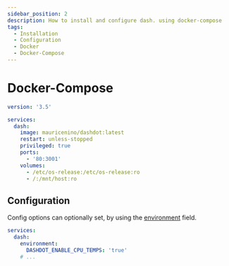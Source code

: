 ```yaml
---
sidebar_position: 2
description: How to install and configure dash. using docker-compose
tags:
  - Installation
  - Configuration
  - Docker
  - Docker-Compose
---
```


# Docker-Compose

```yml
version: '3.5'

services:
  dash:
    image: mauricenino/dashdot:latest
    restart: unless-stopped
    privileged: true
    ports:
      - '80:3001'
    volumes:
      - /etc/os-release:/etc/os-release:ro
      - /:/mnt/host:ro
```

## Configuration

Config options can optionally set, by using the [environment](https://docs.docker.com/compose/compose-file/#environment) field.

```yml
services:
  dash:
    environment:
      DASHDOT_ENABLE_CPU_TEMPS: 'true'
    # ...
```
